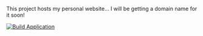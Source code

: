 This project hosts my personal website... I will be getting a domain name for it soon!

[![Build Application](https://github.com/CharlieM312/website/actions/workflows/angular-build.yml/badge.svg)](https://github.com/CharlieM312/website/actions/workflows/angular-build.yml)

